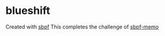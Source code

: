 # blueshift

Created with [sbpf](https://github.com/blueshift-gg/sbpf)
This completes the challenge of [sbpf-memo](https://learn.blueshift.gg/en/challenges/assembly-memo/verify)